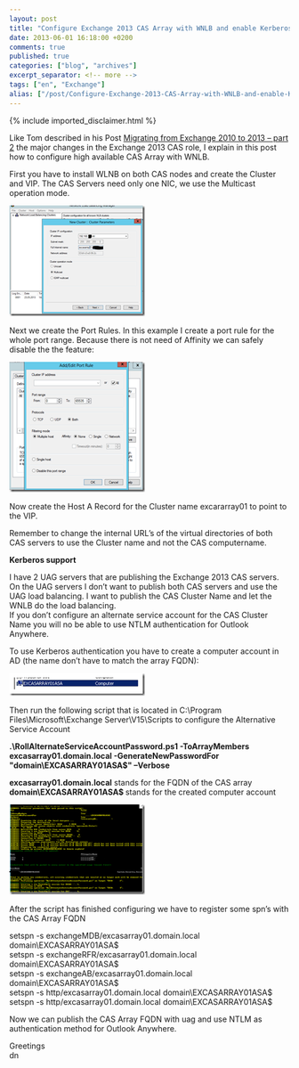 ```yaml
---
layout: post
title: "Configure Exchange 2013 CAS Array with WNLB and enable Kerberos support for OA"
date: 2013-06-01 16:18:00 +0200
comments: true
published: true
categories: ["blog", "archives"]
excerpt_separator: <!-- more -->
tags: ["en", "Exchange"]
alias: ["/post/Configure-Exchange-2013-CAS-Array-with-WNLB-and-enable-Kerberos-support-for-OA.aspx", "/post/configure-exchange-2013-cas-array-with-wnlb-and-enable-kerberos-support-for-oa.aspx"]
---
```

<!-- more -->
{% include imported_disclaimer.html %}
<p>Like Tom described in his Post <a href="/post/Migrating-from-Exchange-2010-to-2013-part-2.aspx">Migrating from Exchange 2010 to 2013 &ndash; part 2</a> the major changes in the Exchange 2013 CAS role, I explain in this post how to configure high available CAS Array with WNLB.</p>
<p>First you have to install WLNB on both CAS nodes and create the Cluster and VIP. The CAS Servers need only one NIC, we use the Multicast operation mode.</p>
<p><a href="/assets/image_526.png"><img style="background-image: none; padding-top: 0px; padding-left: 0px; display: inline; padding-right: 0px; border: 0px;" title="image" src="/assets/image_thumb_524.png" alt="image" width="244" height="199" border="0" /></a></p>
<p>Next we create the Port Rules. In this example I create a port rule for the whole port range. Because there is not need of Affinity we can safely disable the the feature:</p>
<p><a href="/assets/image_527.png"><img style="background-image: none; padding-top: 0px; padding-left: 0px; margin: 0px; display: inline; padding-right: 0px; border: 0px;" title="image" src="/assets/image_thumb_525.png" alt="image" width="244" height="234" border="0" /></a></p>
<p>Now create the Host A Record for the Cluster name excararray01 to point to the VIP.</p>
<p>Remember to change the internal URL&rsquo;s of the virtual directories of both CAS servers to use the Cluster name and not the CAS computername.</p>
<p><strong>Kerberos support</strong></p>
<p>I have 2 UAG servers that are publishing the Exchange 2013 CAS servers. On the UAG servers I don&rsquo;t want to publish both CAS servers and use the UAG load balancing. I want to publish the CAS Cluster Name and let the WNLB do the load balancing. <br />If you don&rsquo;t configure an alternate service account for the CAS Cluster Name you will no be able to use NTLM authentication for Outlook Anywhere.</p>
<p>To use Kerberos authentication you have to create a computer account in AD (the name don&rsquo;t have to match the array FQDN):</p>
<p><a href="/assets/image_528.png"><img style="background-image: none; padding-top: 0px; padding-left: 0px; margin: 0px; display: inline; padding-right: 0px; border: 0px;" title="image" src="/assets/image_thumb_526.png" alt="image" width="244" height="41" border="0" /></a></p>
<p>Then run the following script that is located in C:\Program Files\Microsoft\Exchange Server\V15\Scripts to configure the Alternative Service Account</p>
<p><strong>.\RollAlternateServiceAccountPassword.ps1 -ToArrayMembers excasarray01.domain.local -GenerateNewPasswordFor "domain\EXCASARRAY01ASA$" &ndash;Verbose</strong></p>
<p><strong>excasarray01.domain.local</strong> stands for the FQDN of the CAS array <br /><strong>domain\EXCASARRAY01ASA$ </strong>stands for the created computer account</p>
<p><a href="/assets/image_529.png"><img style="background-image: none; padding-top: 0px; padding-left: 0px; margin: 0px; display: inline; padding-right: 0px; border: 0px;" title="image" src="/assets/image_thumb_527.png" alt="image" width="244" height="162" border="0" /></a></p>
<p>After the script has finished configuring we have to register some spn&rsquo;s with the CAS Array FQDN</p>
<p>setspn -s exchangeMDB/excasarray01.domain.local domain\EXCASARRAY01ASA$ <br />setspn -s exchangeRFR/excasarray01.domain.local domain\EXCASARRAY01ASA$ <br />setspn -s exchangeAB/excasarray01.domain.local domain\EXCASARRAY01ASA$ <br />setspn -s http/excasarray01.domain.local domain\EXCASARRAY01ASA$ <br />setspn -s http/excasarray01.domain.local domain\EXCASARRAY01ASA$</p>
<p>Now we can publish the CAS Array FQDN with uag and use NTLM as authentication method for Outlook Anywhere.</p>
<p>Greetings <br />dn</p>
